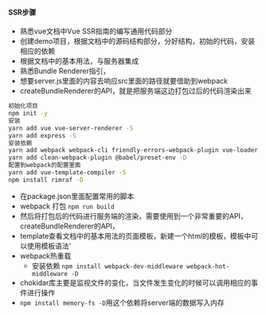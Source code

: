 
#### SSR步骤

* 熟悉vue文档中Vue SSR指南的编写通用代码部分
* 创建demo项目，根据文档中的源码结构部分，分好结构，初始的代码，安装相应的依赖
* 根据文档中的基本用法，与服务器集成
* 熟悉Bundle Renderer指引，
* 想要server.js里面的内容去响应src里面的路径就要借助到webpack
* createBundleRenderer的API，就是把服务端这边打包过后的代码渲染出来

```bash
初始化项目
npm init -y
安装
yarn add vue vue-server-renderer -S
yarn add express -S 
安装依赖
yarn add webpack webpack-cli friendly-errors-webpack-plugin vue-loader babel-loader @babel/core url-loader file-loader vue-style-loader css-loader sass-loader sass webpack-merge webpack-node-externals -D
yarn add clean-webpack-plugin @babel/preset-env -D
配置到webpack的配置里面
yarn add vue-template-compiler -S
npm install rimraf -D
```

* 在package.json里面配置常用的脚本
* webpack 打包   `npm run build`
* 然后将打包后的代码进行服务端的渲染，需要使用到一个非常重要的API，createBundleRenderer的API，
* template查看文档中的基本用法的页面模板，新建一个html的模板，模板中可以使用模板语法'
* webpack热重载
  * 安装依赖  ``npm install webpack-dev-middleware webpack-hot-middleware -D``
* chokidar库主要是监视文件的变化，当文件发生变化的时候可以调用相应的事件进行操作
* `npm install memory-fs -D`用这个依赖将server端的数据写入内存
